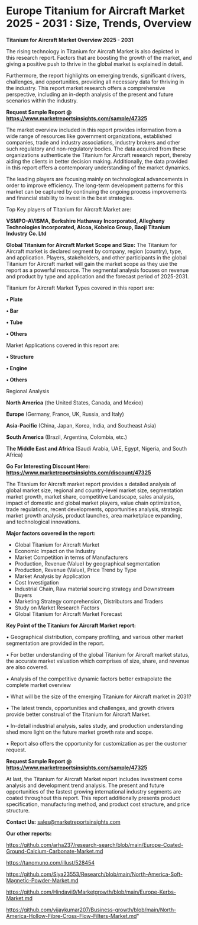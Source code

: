 # Europe Titanium for Aircraft Market 2025 - 2031 : Size, Trends, Overview

<Strong> Titanium for Aircraft Market Overview 2025 - 2031</strong>

The rising technology in Titanium for Aircraft Market is also depicted in this research report. Factors that are boosting the growth of the market, and giving a positive push to thrive in the global market is explained in detail.

Furthermore, the report highlights on emerging trends, significant drivers, challenges, and opportunities, providing all necessary data for thriving in the industry. This report market research offers a comprehensive perspective, including an in-depth analysis of the present and future scenarios within the industry.

<strong>Request Sample Report @ <a href=https://www.marketreportsinsights.com/sample/47325>https://www.marketreportsinsights.com/sample/47325</a></strong>

The market overview included in this report provides information from a wide range of resources like government organizations, established companies, trade and industry associations, industry brokers and other such regulatory and non-regulatory bodies. The data acquired from these organizations authenticate the Titanium for Aircraft research report, thereby aiding the clients in better decision making. Additionally, the data provided in this report offers a contemporary understanding of the market dynamics.

The leading players are focusing mainly on technological advancements in order to improve efficiency. The long-term development patterns for this market can be captured by continuing the ongoing process improvements and financial stability to invest in the best strategies.

Top Key players of Titanium for Aircraft Market are:

<strong>VSMPO-AVISMA, Berkshire Hathaway Incorporated, Allegheny Technologies Incorporated, Alcoa, Kobelco Group, Baoji Titanium Industry Co. Ltd</strong>

<strong><b>Global Titanium for Aircraft Market Scope and Size:</b></strong>
The Titanium for Aircraft market is declared segment by company, region (country), type, and application. Players, stakeholders, and other participants in the global Titanium for Aircraft market will gain the market scope as they use the report as a powerful resource. The segmental analysis focuses on revenue and product by type and application and the forecast period of 2025-2031.

Titanium for Aircraft Market Types covered in this report are:

<strong>•  Plate

•  Bar

•  Tube

•  Others</strong>

Market Applications covered in this report are:

<strong>•  Structure

•  Engine

•  Others</strong> 

Regional Analysis

<strong>North America</strong> (the United States, Canada, and Mexico)

<strong>Europe</strong> (Germany, France, UK, Russia, and Italy)

<strong>Asia-Pacific</strong> (China, Japan, Korea, India, and Southeast Asia)

<strong>South America</strong> (Brazil, Argentina, Colombia, etc.)

<strong>The Middle East and Africa</strong> (Saudi Arabia, UAE, Egypt, Nigeria, and South Africa)

<strong>Go For Interesting Discount Here: <a href=https://www.marketreportsinsights.com/discount/47325>https://www.marketreportsinsights.com/discount/47325</a></strong>

The Titanium for Aircraft market report provides a detailed analysis of global market size, regional and country-level market size, segmentation market growth, market share, competitive Landscape, sales analysis, impact of domestic and global market players, value chain optimization, trade regulations, recent developments, opportunities analysis, strategic market growth analysis, product launches, area marketplace expanding, and technological innovations.

<strong><b>Major factors covered in the report:</b></strong>
<ul>
  <li>Global Titanium for Aircraft Market </li>
  <li>Economic Impact on the Industry</li>
  <li>Market Competition in terms of Manufacturers</li>
  <li>Production, Revenue (Value) by geographical segmentation</li>
  <li>Production, Revenue (Value), Price Trend by Type</li>
  <li>Market Analysis by Application</li>
  <li>Cost Investigation</li>
  <li>Industrial Chain, Raw material sourcing strategy and Downstream Buyers</li>
  <li>Marketing Strategy comprehension, Distributors and Traders</li>
  <li>Study on Market Research Factors</li>
  <li>Global Titanium for Aircraft Market Forecast</li>
</ul>

<strong><b>Key Point of the Titanium for Aircraft Market report:</b></strong>

• Geographical distribution, company profiling, and various other market segmentation are provided in the report.

• For better understanding of the global Titanium for Aircraft market status, the accurate market valuation which comprises of size, share, and revenue are also covered.

• Analysis of the competitive dynamic factors better extrapolate the complete market overview

• What will be the size of the emerging Titanium for Aircraft market in 2031?

• The latest trends, opportunities and challenges, and growth drivers provide better construal of the Titanium for Aircraft Market.

• In-detail industrial analysis, sales study, and production understanding shed more light on the future market growth rate and scope.

• Report also offers the opportunity for customization as per the customer request.

<strong>Request Sample Report @ <a href=https://www.marketreportsinsights.com/sample/47325>https://www.marketreportsinsights.com/sample/47325</a></strong>

At last, the Titanium for Aircraft Market report includes investment come analysis and development trend analysis. The present and future opportunities of the fastest growing international industry segments are coated throughout this report. This report additionally presents product specification, manufacturing method, and product cost structure, and price structure.

<strong>Contact Us:</strong>
sales@marketreportsinsights.com

<strong>Our other reports:</strong>

<a href=https://github.com/arha237/research-search/blob/main/Europe-Coated-Ground-Calcium-Carbonate-Market.md>https://github.com/arha237/research-search/blob/main/Europe-Coated-Ground-Calcium-Carbonate-Market.md</a>

<a href=https://tanomuno.com/illust/528454>https://tanomuno.com/illust/528454</a>

<a href=https://github.com/Siya23553/Research/blob/main/North-America-Soft-Magnetic-Powder-Market.md>https://github.com/Siya23553/Research/blob/main/North-America-Soft-Magnetic-Powder-Market.md</a>

<a href=https://github.com/Hindavii9/Marketgrowth/blob/main/Europe-Kerbs-Market.md>https://github.com/Hindavii9/Marketgrowth/blob/main/Europe-Kerbs-Market.md</a>

<a href=https://github.com/vijaykumar207/Business-growth/blob/main/North-America-Hollow-Fibre-Cross-Flow-Filters-Market.md>https://github.com/vijaykumar207/Business-growth/blob/main/North-America-Hollow-Fibre-Cross-Flow-Filters-Market.md</a>"
